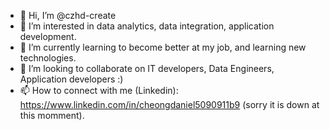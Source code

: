 - 👋 Hi, I’m @czhd-create
- 👀 I’m interested in data analytics, data integration, application development.
- 🌱 I’m currently learning to become better at my job, and learning new technologies.
- 💞️ I’m looking to collaborate on IT developers, Data Engineers, Application developers :)
- 📫 How to connect with me (Linkedin): https://www.linkedin.com/in/cheongdaniel5090911b9 (sorry it is down at this momment).

<!---
czhd-create/czhd-create is a ✨ special ✨ repository because its `README.md` (this file) appears on your GitHub profile.
You can click the Preview link to take a look at your changes.
--->
